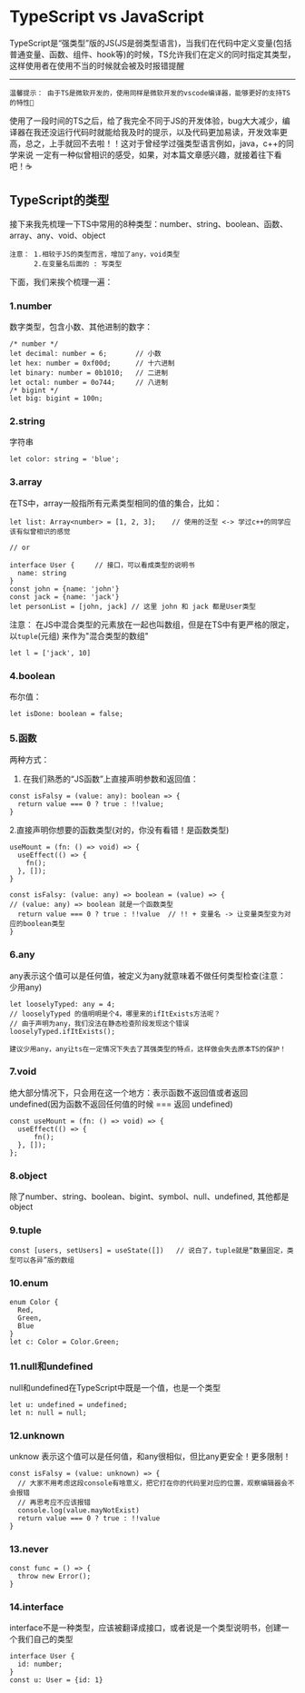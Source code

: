 # TypeScript vs JavaScript
TypeScript是“强类型”版的JS(JS是弱类型语言)，当我们在代码中定义变量(包括普通变量、函数、组件、hook等)的时候，TS允许我们在定义的同时指定其类型，这样使用者在使用不当的时候就会被及时报错提醒
<hr />

``` 
温馨提示： 由于TS是微软开发的，使用同样是微软开发的vscode编译器，能够更好的支持TS的特性🥳
```
使用了一段时间的TS之后，给了我完全不同于JS的开发体验，bug大大减少，编译器在我还没运行代码时就能给我及时的提示，以及代码更加易读，开发效率更高，总之，上手就回不去啦！！这对于曾经学过强类型语言例如，java，c++的同学来说
一定有一种似曾相识的感受，如果，对本篇文章感兴趣，就接着往下看吧！☕️

## TypeScript的类型
接下来我先梳理一下TS中常用的8种类型：number、string、boolean、函数、array、any、void、object
```
注意： 1.相较于JS的类型而言，增加了any，void类型
      2.在变量名后面的 : 写类型
```
下面，我们来挨个梳理一遍：
### 1.number
数字类型，包含小数、其他进制的数字：

```
/* number */
let decimal: number = 6;       // 小数
let hex: number = 0xf00d;      // 十六进制
let binary: number = 0b1010;   // 二进制
let octal: number = 0o744;     // 八进制
/* bigint */
let big: bigint = 100n;        
```

### 2.string
字符串
```
let color: string = 'blue';
```

### 3.array
在TS中，array一般指所有元素类型相同的值的集合，比如：
```
let list: Array<number> = [1, 2, 3];    // 使用的泛型 <-> 学过c++的同学应该有似曾相识的感觉

// or

interface User {     // 接口，可以看成类型的说明书
  name: string
}
const john = {name: 'john'}
const jack = {name: 'jack'}
let personList = [john, jack] // 这里 john 和 jack 都是User类型
```

注意： 在JS中混合类型的元素放在一起也叫数组，但是在TS中有更严格的限定，以`tuple`(元组)
来作为"混合类型的数组"

```
let l = ['jack', 10]
```

### 4.boolean
布尔值：

```
let isDone: boolean = false;
```

### 5.函数

两种方式：
1. 在我们熟悉的“JS函数”上直接声明参数和返回值：

```
const isFalsy = (value: any): boolean => {
  return value === 0 ? true : !!value; 
}
```

2.直接声明你想要的函数类型(对的，你没有看错！是函数类型)

```
useMount = (fn: () => void) => {
  useEffect(() => {
    fn();
  }, []);
}

const isFalsy: (value: any) => boolean = (value) => {  
// (value: any) => boolean 就是一个函数类型
  return value === 0 ? true : !!value  // !! + 变量名 -> 让变量类型变为对应的boolean类型
}
```

### 6.any
any表示这个值可以是任何值，被定义为any就意味着不做任何类型检查(注意： 少用any)

```
let looselyTyped: any = 4;
// looselyTyped 的值明明是个4，哪里来的ifItExists方法呢？
// 由于声明为any，我们没法在静态检查阶段发现这个错误
looselyTyped.ifItExists();
```

```
建议少用any，any让ts在一定情况下失去了其强类型的特点，这样做会失去原本TS的保护！
```

### 7.void
绝大部分情况下，只会用在这一个地方：表示函数不返回值或者返回undefined(因为函数不返回任何值的时候 === 返回 undefined)
```
const useMount = (fn: () => void) => {
  useEffect(() => {
      fn();
  }, []);
};
```

### 8.object
除了number、string、boolean、bigint、symbol、null、undefined, 其他都是object

### 9.tuple

```
const [users, setUsers] = useState([])   // 说白了，tuple就是“数量固定，类型可以各异”版的数组
```
### 10.enum
```
enum Color {
  Red,
  Green,
  Blue
}
let c: Color = Color.Green;

```

### 11.null和undefined
null和undefined在TypeScript中既是一个值，也是一个类型
```
let u: undefined = undefined;
let n: null = null;
```

### 12.unknown
unknow 表示这个值可以是任何值，和any很相似，但比any更安全！更多限制！
```
const isFalsy = (value: unknown) => {
  // 大家不用考虑这段console有啥意义，把它打在你的代码里对应的位置，观察编辑器会不会报错
  // 再思考应不应该报错
  console.log(value.mayNotExist)
  return value === 0 ? true : !!value
}
```

### 13.never
```
const func = () => {
  throw new Error();
}
```

### 14.interface
interface不是一种类型，应该被翻译成接口，或者说是一个类型说明书，创建一个我们自己的类型
```
interface User {
  id: number;
}
const u: User = {id: 1}
```



